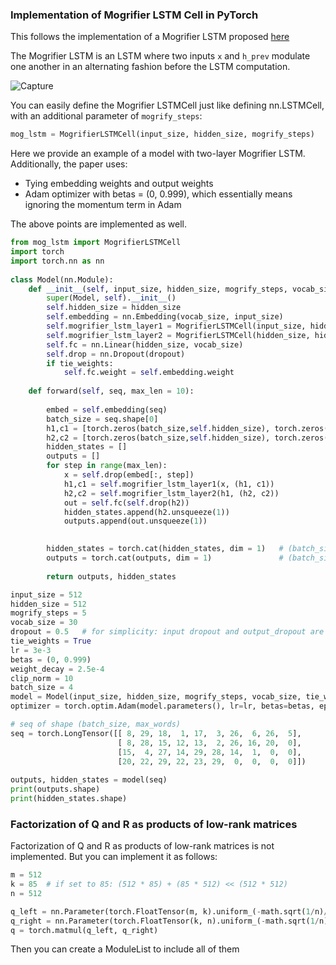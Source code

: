 ### Implementation of Mogrifier LSTM Cell in PyTorch
This follows the implementation of a Mogrifier LSTM proposed [here](https://arxiv.org/pdf/1909.01792.pdf)

The Mogrifier LSTM is an LSTM where two inputs `x` and `h_prev` modulate one another in an alternating fashion before the LSTM computation.

![Capture](https://user-images.githubusercontent.com/30661597/71353181-437f2080-25b3-11ea-97e6-fd52c796ad64.PNG)

You can easily define the Mogrifier LSTMCell just like defining nn.LSTMCell, with an additional parameter of `mogrify_steps`:
```python
mog_lstm = MogrifierLSTMCell(input_size, hidden_size, mogrify_steps)
```

Here we provide an example of a model with two-layer Mogrifier LSTM. Additionally, the paper uses:
- Tying embedding weights and output weights
- Adam optimizer with betas = (0, 0.999), which essentially means ignoring the momentum term in Adam

The above points are implemented as well.

```python
from mog_lstm import MogrifierLSTMCell
import torch
import torch.nn as nn
        
class Model(nn.Module):
    def __init__(self, input_size, hidden_size, mogrify_steps, vocab_size, tie_weights, dropout):
        super(Model, self).__init__()
        self.hidden_size = hidden_size
        self.embedding = nn.Embedding(vocab_size, input_size)
        self.mogrifier_lstm_layer1 = MogrifierLSTMCell(input_size, hidden_size, mogrify_steps)
        self.mogrifier_lstm_layer2 = MogrifierLSTMCell(hidden_size, hidden_size, mogrify_steps)
        self.fc = nn.Linear(hidden_size, vocab_size)
        self.drop = nn.Dropout(dropout)
        if tie_weights:
            self.fc.weight = self.embedding.weight
        
    def forward(self, seq, max_len = 10):
        
        embed = self.embedding(seq)
        batch_size = seq.shape[0]
        h1,c1 = [torch.zeros(batch_size,self.hidden_size), torch.zeros(batch_size,self.hidden_size)]
        h2,c2 = [torch.zeros(batch_size,self.hidden_size), torch.zeros(batch_size,self.hidden_size)]
        hidden_states = []
        outputs = []
        for step in range(max_len):
            x = self.drop(embed[:, step])
            h1,c1 = self.mogrifier_lstm_layer1(x, (h1, c1))
            h2,c2 = self.mogrifier_lstm_layer2(h1, (h2, c2))
            out = self.fc(self.drop(h2))
            hidden_states.append(h2.unsqueeze(1))
            outputs.append(out.unsqueeze(1))
            

        hidden_states = torch.cat(hidden_states, dim = 1)   # (batch_size, max_len, hidden_size)
        outputs = torch.cat(outputs, dim = 1)               # (batch_size, max_len, vocab_size)
        
        return outputs, hidden_states 
```

```python
input_size = 512
hidden_size = 512
mogrify_steps = 5
vocab_size = 30  
dropout = 0.5   # for simplicity: input dropout and output_dropout are 0.5. See paper for exact values
tie_weights = True
lr = 3e-3
betas = (0, 0.999)
weight_decay = 2.5e-4
clip_norm = 10
batch_size = 4
model = Model(input_size, hidden_size, mogrify_steps, vocab_size, tie_weights, dropout)
optimizer = torch.optim.Adam(model.parameters(), lr=lr, betas=betas, eps=1e-08, weight_decay=weight_decay)

# seq of shape (batch_size, max_words)
seq = torch.LongTensor([[ 8, 29, 18,  1, 17,  3, 26,  6, 26,  5],
                        [ 8, 28, 15, 12, 13,  2, 26, 16, 20,  0],
                        [15,  4, 27, 14, 29, 28, 14,  1,  0,  0],
                        [20, 22, 29, 22, 23, 29,  0,  0,  0,  0]])
                        
outputs, hidden_states = model(seq)
print(outputs.shape)
print(hidden_states.shape)
```

### Factorization of Q and R as products of low-rank matrices
Factorization of Q and R as products of low-rank matrices is not implemented. But you can implement it as follows:

```python
m = 512 
k = 85  # if set to 85: (512 * 85) + (85 * 512) << (512 * 512)
n = 512  

q_left = nn.Parameter(torch.FloatTensor(m, k).uniform_(-math.sqrt(1/n)/2, math.sqrt(1/n)/2))
q_right = nn.Parameter(torch.FloatTensor(k, n).uniform_(-math.sqrt(1/n)/2, math.sqrt(1/n)/2))
q = torch.matmul(q_left, q_right)
```
Then you can create a ModuleList to include all of them

